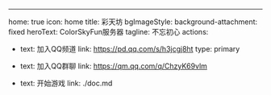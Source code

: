 ---
home: true
icon: home
title: 彩天坊
bgImageStyle:
  background-attachment: fixed
heroText: ColorSkyFun服务器
tagline: 不忘初心
actions:
  - text: 加入QQ频道
    link: https://pd.qq.com/s/h3jcgj8ht
    type: primary

  - text: 加入QQ群聊
    link: https://qm.qq.com/q/ChzyK69vlm

  - text: 开始游戏
    link: ./doc.md

